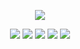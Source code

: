 <p align="center">
  
  <img src="https://github-readme-stats.vercel.app/api?username=dimkagithub&show_icons=true&include_all_commits=true&count_private=true&theme=vision-friendly-dark">
  
</p>

<p align="center">
  
  <img src="https://badges.pufler.dev/visits/dimkagithub/dimkagithub?logo=GitHub&label=Visits&color=success&logoColor=white&style=flat-square">
  <img src="https://badges.pufler.dev/years/dimkagithub?logo=GitHub&label=Years&color=success&logoColor=white&style=flat-square">
  <img src="https://badges.pufler.dev/repos/dimkagithub?logo=GitHub&label=Repos&color=success&logoColor=white&style=flat-square">
  <img src="https://badges.pufler.dev/gists/dimkagithub?logo=GitHub&label=Gists&color=success&logoColor=white&style=flat-square">
  <img src="https://badges.pufler.dev/commits/monthly/dimkagithub">
  
</p>
